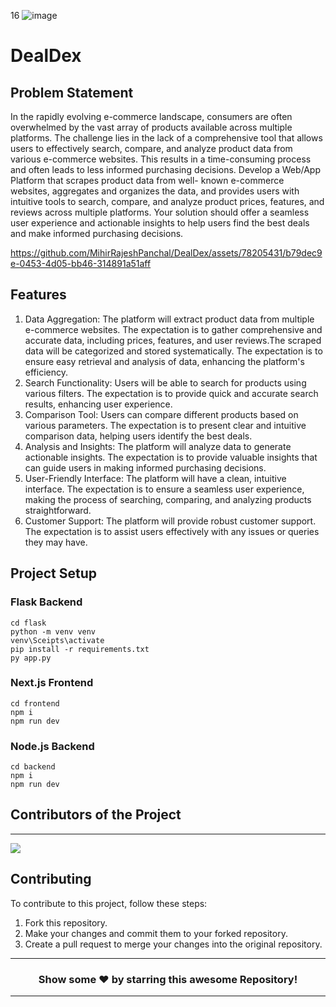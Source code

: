 16
![image](https://res.cloudinary.com/db670bhmc/image/upload/v1712339572/gjxmvcox012ogy2nbpo8.png)

# DealDex

## Problem Statement
In the rapidly evolving e-commerce landscape, consumers are often overwhelmed by the vast array of products available across multiple platforms. The challenge lies in the lack of a comprehensive tool that allows users to effectively search, compare, and analyze product data from various e-commerce websites. This results in a time-consuming process and often leads to less informed purchasing decisions.
Develop a Web/App Platform that scrapes product data from well- known e-commerce websites, aggregates and organizes the data, and provides users with intuitive tools to search, compare, and analyze product prices, features, and reviews across multiple platforms. Your solution should offer a seamless user experience and actionable insights to help users find the best deals and make informed purchasing decisions.


https://github.com/MihirRajeshPanchal/DealDex/assets/78205431/b79dec9e-0453-4d05-bb46-314891a51aff



## Features
1. Data Aggregation: The platform will extract product data from multiple e-commerce websites. The expectation is to gather comprehensive and accurate data, including prices, features, and user reviews.The scraped data will be categorized and stored systematically. The expectation is to ensure easy retrieval and analysis of data, enhancing the platform's efficiency.
2. Search Functionality: Users will be able to search for products using various filters. The expectation is to provide quick and accurate search results, enhancing user experience.
3. Comparison Tool: Users can compare different products based on various parameters. The expectation is to present clear and intuitive comparison data, helping users identify the best deals.
4. Analysis and Insights: The platform will analyze data to generate actionable insights. The expectation is to provide valuable insights that can guide users in making informed purchasing decisions.
5. User-Friendly Interface: The platform will have a clean, intuitive interface. The expectation is to ensure a seamless user experience, making the process of searching, comparing, and analyzing products straightforward.
6. Customer Support: The platform will provide robust customer support. The expectation is to assist users effectively with any issues or queries they may have.

## Project Setup

### Flask Backend

```
cd flask
python -m venv venv
venv\Sceipts\activate
pip install -r requirements.txt
py app.py
```

### Next.js Frontend
```
cd frontend
npm i
npm run dev
```

### Node.js Backend
```
cd backend
npm i
npm run dev
```

## Contributors of the Project
<hr>
<p align="start">
<a  href="https://github.com/MihirRajeshPanchal/DealDex/graphs/contributors">
  <img src="https://contrib.rocks/image?repo=MihirRajeshPanchal/DealDex"/>
</a>
</p>

## Contributing
To contribute to this project, follow these steps:

1. Fork this repository.
2. Make your changes and commit them to your forked repository.
3. Create a pull request to merge your changes into the original repository.

<hr>

<div align="center">

### Show some ❤️ by starring this awesome Repository!

</div>

<!-- ------------------------------------------------------------------------------------------------------------------------------------------------------------------ -->
<!-- ------------------------------------------------------------------------------------------------------------------------------------------------------------------ -->
<hr>
